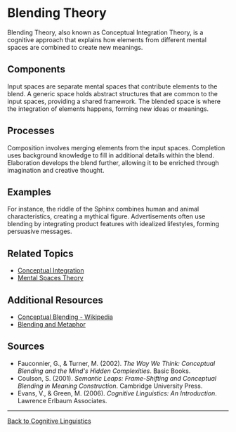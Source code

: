 # Blending Theory

Blending Theory, also known as Conceptual Integration Theory, is a cognitive approach that explains how elements from different mental spaces are combined to create new meanings.

## Components

Input spaces are separate mental spaces that contribute elements to the blend. A generic space holds abstract structures that are common to the input spaces, providing a shared framework. The blended space is where the integration of elements happens, forming new ideas or meanings.

## Processes

Composition involves merging elements from the input spaces. Completion uses background knowledge to fill in additional details within the blend. Elaboration develops the blend further, allowing it to be enriched through imagination and creative thought.

## Examples

For instance, the riddle of the Sphinx combines human and animal characteristics, creating a mythical figure. Advertisements often use blending by integrating product features with idealized lifestyles, forming persuasive messages.

## Related Topics

- [Conceptual Integration](Conceptual-Integration.md)
- [Mental Spaces Theory](Mental-Spaces-Theory.md)

## Additional Resources

- [Conceptual Blending - Wikipedia](https://en.wikipedia.org/wiki/Conceptual_blending)
- [Blending and Metaphor](https://www.academia.edu/37730340/Conceptual_Blending_and_Metaphor)

## Sources

- Fauconnier, G., & Turner, M. (2002). *The Way We Think: Conceptual Blending and the Mind's Hidden Complexities*. Basic Books.
- Coulson, S. (2001). *Semantic Leaps: Frame-Shifting and Conceptual Blending in Meaning Construction*. Cambridge University Press.
- Evans, V., & Green, M. (2006). *Cognitive Linguistics: An Introduction*. Lawrence Erlbaum Associates.

---

[Back to Cognitive Linguistics](../README.md)

